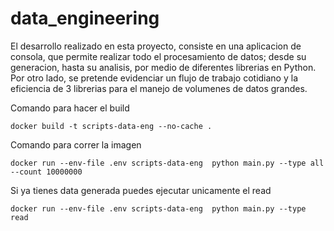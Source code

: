 # data_engineering

El  desarrollo realizado en esta proyecto, consiste en una aplicacion de consola, que permite realizar todo el procesamiento de datos; desde su generacion, hasta su analisis, por medio de diferentes librerias en Python. Por otro lado, se pretende evidenciar un flujo de trabajo cotidiano y la eficiencia de 3 librerias para el manejo de volumenes de datos grandes.

Comando para hacer el build

```
docker build -t scripts-data-eng --no-cache .	
```

Comando para correr la imagen
```
docker run --env-file .env scripts-data-eng  python main.py --type all --count 10000000
```

Si ya tienes data generada puedes ejecutar unicamente el read

```
docker run --env-file .env scripts-data-eng  python main.py --type read
```
